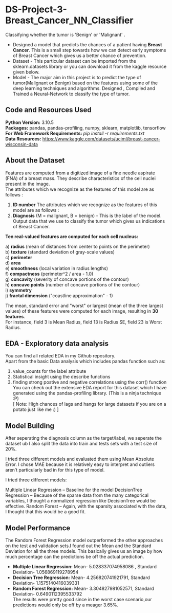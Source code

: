 # DS-Project-3-Breast_Cancer_NN_Classifier
Classifying whether the tumor is 'Benign' or 'Malignant' . 

* Designed a model that predicts the chances of a patient having **Breast Cancer**. This is a small step towards how we can detect early symptoms of Breast Cancer which gives us a better chance of prevention.
* Dataset - This particular dataset can be imported from the sklearn.datasets library or you can download it from the kaggle resource given below.
* Model - The major aim in this project is to predict the type of tumor(Malignant or Benign) based on the features using some of the deep learning techniques and algorithms. Designed , Compiled and Trained a Neural-Network to classify the type of tumor.

## Code and Resources Used ##
**Python Version:** 3.10.5 <br />
**Packages:** pandas, pandas-profiling, numpy, sklearn, matplotlib, tensorflow <br />
**For Web Framework Requirements:** _pip install -r requirements.txt_ <br />
**Data Resources:** <https://www.kaggle.com/datasets/uciml/breast-cancer-wisconsin-data>

## About the Dataset ##
Features are computed from a digitized image of a fine needle aspirate (FNA) of a breast mass. They describe characteristics of the cell nuclei present in the image. <br />
The attributes which we recognize as the features of this model are as follows : <br />
1. **ID number**
The attributes which we recognize as the features of this model are as follows : <br />
2. **Diagnosis** (M = malignant, B = benign) - This is the label of the model. Output data that we use to classify the tumor which gives us indications of Breast Cancer. <br />

**Ten real-valued features are computed for each cell nucleus:**

a) **radius** (mean of distances from center to points on the perimeter) <br />
b) **texture** (standard deviation of gray-scale values) <br />
c) **perimeter** <br />
d) **area** <br />
e) **smoothness** (local variation in radius lengths) <br />
f) **compactness** (perimeter^2 / area - 1.0) <br />
g) **concavity** (severity of concave portions of the contour) <br />
h) **concave points** (number of concave portions of the contour) <br />
i) **symmetry** <br />
j) **fractal dimension** ("coastline approximation" - 1) <br />

The mean, standard error and "worst" or largest (mean of the three
largest values) of these features were computed for each image,
resulting in **30 features**. <br />
For instance, field 3 is Mean Radius, field
13 is Radius SE, field 23 is Worst Radius.

## EDA - Exploratory data analysis ## 
You can find all related EDA in my Github repository. <br />
Apart from the basic Data analysis which includes pandas function such as: <br />
1. value_counts for the label attribute <br /> 
2. Statistical insight using the describe functions <br /> 
3. finding strong postive and negative correlations using the corr() function <br />
You can check out the extensive EDA report for this dataset which I have generated using the pandas-profiling library. (This is a ninja technique :P) <br />
[ Note: High chances of lags and hangs for large datasets if you are on a potato just like me :) ]


## Model Building ##
After seperating the diagnosis column as the target/label, we seperate the dataset ub
I also split the data into train and tests sets with a test size of 20%.

I tried three different models and evaluated them using Mean Absolute Error. I chose MAE because it is relatively easy to interpret and outliers aren’t particularly bad in for this type of model.

I tried three different models:

Multiple Linear Regression – Baseline for the model
DecisionTree Regression – Because of the sparse data from the many categorical variables, I thought a normalized regression like DecisionTree would be effective.
Random Forest – Again, with the sparsity associated with the data, I thought that this would be a good fit.

## Model Performance ##
The Random Forest Regression model outperformed the other approaches on the test and validation sets.I found out the Mean and the Standard Deviation for all the three models. This basically gives us an image by how much percentage can the predictions be off the actual prediction.
* **Multiple Linear Regression:**   Mean- 5.028337074958086 , Standard Deviation- 1.056869119278954
* **Decision Tree Regression:** Mean- 4.256820741921791,
   Standard Deviation- 1.1575140416039331
* **Random Forest Regression:** Mean- 3.304827981052571, 
   Standard Deviation- 0.6490112395533792 <br />
The results were pretty good since in the worst case scenario,our predictions would only be off by a meager 3.65%.
